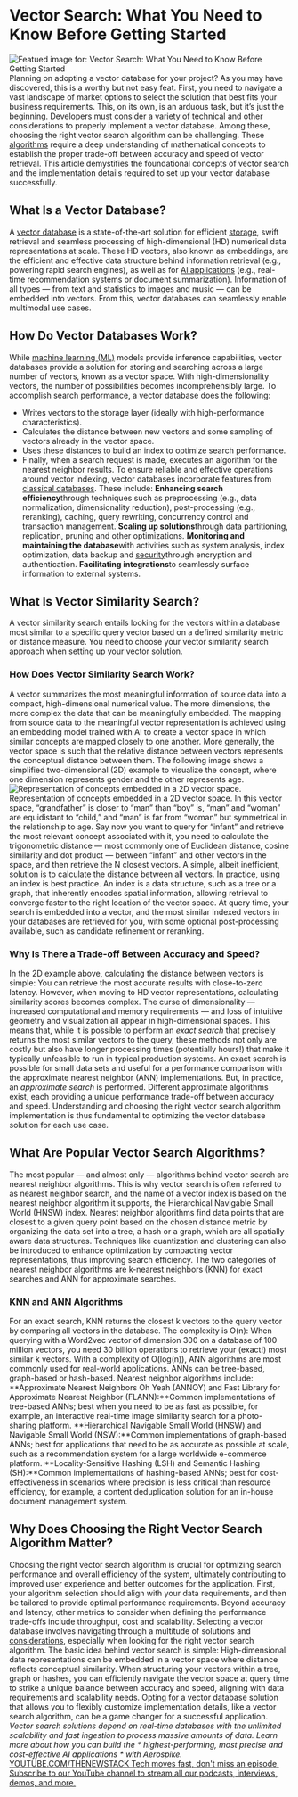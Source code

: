 # Vector Search: What You Need to Know Before Getting Started
![Featued image for: Vector Search: What You Need to Know Before Getting Started](https://cdn.thenewstack.io/media/2024/03/46b69bf3-untangle-vector-search-1024x576.jpg)
Planning on adopting a vector database for your project? As you may have discovered, this is a worthy but not easy feat.
First, you need to navigate a vast landscape of market options to select the solution that best fits your business requirements. This, on its own, is an arduous task, but it’s just the beginning.
Developers must consider a variety of technical and other considerations to properly implement a vector database. Among these, choosing the right vector search algorithm can be challenging. These
[algorithms](https://roadmap.sh/datastructures-and-algorithms) require a deep understanding of mathematical concepts to establish the proper trade-off between accuracy and speed of vector retrieval.
This article demystifies the foundational concepts of vector search and the implementation details required to set up your vector database successfully.
## What Is a Vector Database?
A
[vector database](https://thenewstack.io/how-large-language-models-fuel-the-rise-of-vector-databases/) is a state-of-the-art solution for efficient [storage](https://thenewstack.io/storage/), swift retrieval and seamless processing of high-dimensional (HD) numerical data representations at scale.
These HD vectors, also known as embeddings, are the efficient and effective data structure behind information retrieval (e.g., powering rapid search engines), as well as for
[AI applications](https://aerospike.com/blog/business/5-questions-on-real-time-ai/?utm_source=prnewswire&utm_medium=press&utm_campaign=2024Q1PR&utm_content=artificial-intelligence-AI-applications) (e.g., real-time recommendation systems or document summarization).
Information of all types — from text and statistics to images and music — can be embedded into vectors. From this, vector databases can seamlessly enable multimodal use cases.
## How Do Vector Databases Work?
While
[machine learning (ML)](https://thenewstack.io/ai/) models provide inference capabilities, vector databases provide a solution for storing and searching across a large number of vectors, known as a vector space. With high-dimensionality vectors, the number of possibilities becomes incomprehensibly large.
To accomplish search performance, a vector database does the following:
- Writes vectors to the storage layer (ideally with high-performance characteristics).
- Calculates the distance between new vectors and some sampling of vectors already in the vector space.
- Uses these distances to build an index to optimize search performance.
- Finally, when a search request is made, executes an algorithm for the nearest neighbor results.
To ensure reliable and effective operations around vector indexing, vector databases incorporate features from
[classical databases](https://aerospike.com/products/database/?utm_source=prnewswire&utm_medium=press&utm_campaign=2024Q1PR&utm_content=classical-databases). These include: **Enhancing search efficiency**through techniques such as preprocessing (e.g., data normalization, dimensionality reduction), post-processing (e.g., reranking), caching, query rewriting, concurrency control and transaction management. **Scaling up solutions**through data partitioning, replication, pruning and other optimizations. **Monitoring and maintaining the database**with activities such as system analysis, index optimization, data backup and [security](https://thenewstack.io/artificial-intelligence-stopping-the-big-unknown-in-application-data-security/)through encryption and authentication. **Facilitating integrations**to seamlessly surface information to external systems.
## What Is Vector Similarity Search?
A vector similarity search entails looking for the vectors within a database most similar to a specific query vector based on a defined similarity metric or distance measure.
You need to choose your vector similarity search approach when setting up your vector solution.
### How Does Vector Similarity Search Work?
A vector summarizes the most meaningful information of source data into a compact, high-dimensional numerical value. The more dimensions, the more complex the data that can be meaningfully embedded.
The mapping from source data to the meaningful vector representation is achieved using an embedding model trained with AI to create a vector space in which similar concepts are mapped closely to one another. More generally, the vector space is such that the relative distance between vectors represents the conceptual distance between them.
The following image shows a simplified two-dimensional (2D) example to visualize the concept, where one dimension represents gender and the other represents age.
![Representation of concepts embedded in a 2D vector space.](https://cdn.thenewstack.io/media/2024/03/55a955e1-2d-vector-space.png)
Representation of concepts embedded in a 2D vector space.
In this vector space, “grandfather” is closer to “man” than “boy” is, “man” and “woman” are equidistant to “child,” and “man” is far from “woman” but symmetrical in the relationship to age.
Say now you want to query for “infant” and retrieve the most relevant concept associated with it, you need to calculate the trigonometric distance — most commonly one of Euclidean distance, cosine similarity and dot product — between “infant” and other vectors in the space, and then retrieve the N closest vectors.
A simple, albeit inefficient, solution is to calculate the distance between all vectors. In practice, using an index is best practice. An index is a data structure, such as a tree or a graph, that inherently encodes spatial information, allowing retrieval to converge faster to the right location of the vector space. At query time, your search is embedded into a vector, and the most similar indexed vectors in your databases are retrieved for you, with some optional post-processing available, such as candidate refinement or reranking.
### Why Is There a Trade-off Between Accuracy and Speed?
In the 2D example above, calculating the distance between vectors is simple: You can retrieve the most accurate results with close-to-zero latency. However, when moving to HD vector representations, calculating similarity scores becomes complex.
The curse of dimensionality — increased computational and memory requirements — and loss of intuitive geometry and visualization all appear in high-dimensional spaces.
This means that, while it is possible to perform an
*exact search* that precisely returns the most similar vectors to the query, these methods not only are costly but also have longer processing times (potentially hours!) that make it typically unfeasible to run in typical production systems.
An exact search is possible for small data sets and useful for a performance comparison with the approximate nearest neighbor (ANN) implementations. But, in practice, an
*approximate search* is performed.
Different approximate algorithms exist, each providing a unique performance trade-off between accuracy and speed. Understanding and choosing the right vector search algorithm implementation is thus fundamental to optimizing the vector database solution for each use case.
## What Are Popular Vector Search Algorithms?
The most popular — and almost only — algorithms behind vector search are nearest neighbor algorithms. This is why vector search is often referred to as nearest neighbor search, and the name of a vector index is based on the nearest neighbor algorithm it supports, the Hierarchical Navigable Small World (HNSW) index.
Nearest neighbor algorithms find data points that are closest to a given query point based on the chosen distance metric by organizing the data set into a tree, a hash or a graph, which are all spatially aware data structures. Techniques like quantization and clustering can also be introduced to enhance optimization by compacting vector representations, thus improving search efficiency.
The two categories of nearest neighbor algorithms are k-nearest neighbors (KNN) for exact searches and ANN for approximate searches.
### KNN and ANN Algorithms
For an exact search, KNN returns the closest k vectors to the query vector by comparing all vectors in the database. The complexity is O(n): When querying with a Word2vec vector of dimension 300 on a database of 100 million vectors, you need 30 billion operations to retrieve your (exact!) most similar k vectors.
With a complexity of O(log(n)), ANN algorithms are most commonly used for real-world applications. ANNs can be tree-based, graph-based or hash-based.
Nearest neighbor algorithms include:
**Approximate Nearest Neighbors Oh Yeah (ANNOY) and Fast Library for Approximate Nearest Neighbor (FLANN):**Common implementations of tree-based ANNs; best when you need to be as fast as possible, for example, an interactive real-time image similarity search for a photo-sharing platform. **Hierarchical Navigable Small World (HNSW) and Navigable Small World (NSW):**Common implementations of graph-based ANNs; best for applications that need to be as accurate as possible at scale, such as a recommendation system for a large worldwide e-commerce platform. **Locality-Sensitive Hashing (LSH) and Semantic Hashing (SH):**Common implementations of hashing-based ANNs; best for cost-effectiveness in scenarios where precision is less critical than resource efficiency, for example, a content deduplication solution for an in-house document management system.
## Why Does Choosing the Right Vector Search Algorithm Matter?
Choosing the right vector search algorithm is crucial for optimizing search performance and overall efficiency of the system, ultimately contributing to improved user experience and better outcomes for the application.
First, your algorithm selection should align with your data requirements, and then be tailored to provide optimal performance requirements. Beyond accuracy and latency, other metrics to consider when defining the performance trade-offs include throughput, cost and scalability.
Selecting a vector database involves navigating through a multitude of solutions and
[considerations](https://aerospike.com/blog/building-ai-apps-with-vectors/?utm_source=prnewswire&utm_medium=press&utm_campaign=2024Q1PR&utm_content=considerations), especially when looking for the right vector search algorithm.
The basic idea behind vector search is simple: High-dimensional data representations can be embedded in a vector space where distance reflects conceptual similarity. When structuring your vectors within a tree, graph or hashes, you can efficiently navigate the vector space at query time to strike a unique balance between accuracy and speed, aligning with data requirements and scalability needs.
Opting for a vector database solution that allows you to flexibly customize implementation details, like a vector search algorithm, can be a game changer for a successful application.
*Vector search solutions depend on real-time databases with the unlimited scalability and fast ingestion to process massive amounts of data. Learn more about how you can build the * *highest-performing, most precise and cost-effective AI applications* * with Aerospike.* [
YOUTUBE.COM/THENEWSTACK
Tech moves fast, don't miss an episode. Subscribe to our YouTube
channel to stream all our podcasts, interviews, demos, and more.
](https://youtube.com/thenewstack?sub_confirmation=1)